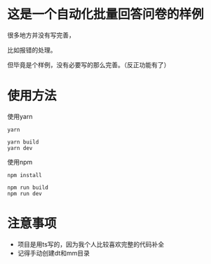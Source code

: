 # 这是一个自动化批量回答问卷的样例
很多地方并没有写完善，

比如报错的处理。

但毕竟是个样例，没有必要写的那么完善。（反正功能有了）

# 使用方法
使用yarn
```shell
yarn

yarn build
yarn dev
```

使用npm
```shell
npm install

npm run build
npm run dev
```

# 注意事项
- 项目是用ts写的，因为我个人比较喜欢完整的代码补全
- 记得手动创建dt和mm目录